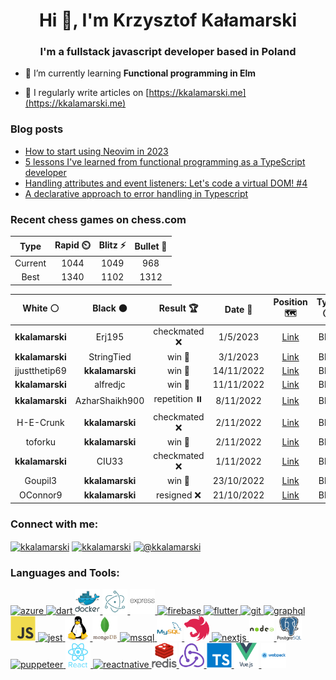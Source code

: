 <h1 align="center">Hi 👋, I'm Krzysztof Kałamarski</h1>
<h3 align="center">I'm a fullstack javascript developer based in Poland</h3>

- 🌱 I’m currently learning **Functional programming in Elm**

- 📝 I regularly write articles on [https://kkalamarski.me](https://kkalamarski.me)

### Blog posts
<!-- BLOG-POST-LIST:START -->
- [How to start using Neovim in 2023](https://kkalamarski.me/how-to-start-using-neovim-in-2023)
- [5 lessons I&#39;ve learned from functional programming as a TypeScript developer](https://kkalamarski.me/5-lessons-ive-learned-from-functional-programming-as-a-typescript-developer)
- [Handling attributes and event listeners: Let&#39;s code a virtual DOM! #4](https://kkalamarski.me/handling-attributes-and-event-listeners-lets-code-a-virtual-dom-4)
- [A declarative approach to error handling in Typescript](https://kkalamarski.me/a-declarative-approach-to-error-handling-in-typescript)
<!-- BLOG-POST-LIST:END -->

### Recent chess games on chess.com
<!--START_SECTION:chessStats-->
<!-- Automatically generated with https://github.com/Balastrong/chess-stats-action -->

| Type | Rapid ⏲️ | Blitz ⚡ | Bullet 🔫 |
|:---:|:---:|:---:|:---:|
| Current | 1044 | 1049 | 968 |
| Best | 1340 | 1102 | 1312 |

| White ⚪ | Black ⚫ | Result 🏆 | Date 📅 | Position 🗺️ | Type 🕕 |
|:---:|:---:|:---:|:---:|:---:|:---:|
| **kkalamarski** | Erj195 | checkmated ❌ | 1/5/2023 | <a href="http://www.ee.unb.ca/cgi-bin/tervo/fen.pl?select=6r1/1p2p2p/4k3/3b1p2/4p3/4B3/1bR2P1P/3q1K2 w - -">Link</a> | Blitz |
| **kkalamarski** | StringTied | win 🥇 | 3/1/2023 | <a href="http://www.ee.unb.ca/cgi-bin/tervo/fen.pl?select=8/8/8/3p4/2pK4/r7/3R4/2k5 b - -">Link</a> | Blitz |
| jjustthetip69 | **kkalamarski** | win 🥇 | 14/11/2022 | <a href="http://www.ee.unb.ca/cgi-bin/tervo/fen.pl?select=1r5k/p5pp/2nr4/1P1Qp3/4P3/q1P1K2P/6P1/2R5 w - -">Link</a> | Blitz |
| **kkalamarski** | alfredjc | win 🥇 | 11/11/2022 | <a href="http://www.ee.unb.ca/cgi-bin/tervo/fen.pl?select=Q3k2r/p4pp1/4p2p/qb2P3/8/2r1P1P1/P3BPP1/3R1K1R b k -">Link</a> | Blitz |
| **kkalamarski** | AzharShaikh900 | repetition ⏸️ | 8/11/2022 | <a href="http://www.ee.unb.ca/cgi-bin/tervo/fen.pl?select=5k2/5P2/3NK3/8/5n2/8/8/8 w - -">Link</a> | Blitz |
| H-E-Crunk | **kkalamarski** | checkmated ❌ | 2/11/2022 | <a href="http://www.ee.unb.ca/cgi-bin/tervo/fen.pl?select=r1b3R1/p4p1p/1p1b4/5k1N/2BP4/3Q2Pq/PPP2P1P/R5K1 b - -">Link</a> | Blitz |
| toforku | **kkalamarski** | win 🥇 | 2/11/2022 | <a href="http://www.ee.unb.ca/cgi-bin/tervo/fen.pl?select=3r2k1/R4ppp/6r1/8/2Pq4/P4PB1/1P5P/5BKR w - -">Link</a> | Blitz |
| **kkalamarski** | CIU33 | checkmated ❌ | 1/11/2022 | <a href="http://www.ee.unb.ca/cgi-bin/tervo/fen.pl?select=8/6pk/5p2/4p2P/8/5P1q/5q2/7K w - -">Link</a> | Blitz |
| Goupil3 | **kkalamarski** | win 🥇 | 23/10/2022 | <a href="http://www.ee.unb.ca/cgi-bin/tervo/fen.pl?select=4k3/4P2p/4r1p1/p7/P3K3/8/8/7R w - -">Link</a> | Blitz |
| OConnor9 | **kkalamarski** | resigned ❌ | 21/10/2022 | <a href="http://www.ee.unb.ca/cgi-bin/tervo/fen.pl?select=1rbr2k1/pp2N1pp/5n2/2b5/8/4PN2/PPP2PPP/R2QKB1R b KQ -">Link</a> | Blitz |

<!--END_SECTION:chessStats-->

<h3 align="left">Connect with me:</h3>
<p align="left">
<a href="https://twitter.com/kkalamarski" target="blank"><img align="center" src="https://raw.githubusercontent.com/rahuldkjain/github-profile-readme-generator/master/src/images/icons/Social/twitter.svg" alt="kkalamarski" height="30" width="40" /></a>
<a href="https://linkedin.com/in/kkalamarski" target="blank"><img align="center" src="https://raw.githubusercontent.com/rahuldkjain/github-profile-readme-generator/master/src/images/icons/Social/linked-in-alt.svg" alt="kkalamarski" height="30" width="40" /></a>
<a href="https://hashnode.com/@kkalamarski" target="blank"><img align="center" src="https://raw.githubusercontent.com/rahuldkjain/github-profile-readme-generator/master/src/images/icons/Social/hashnode.svg" alt="@kkalamarski" height="30" width="40" /></a>
</p>

<h3 align="left">Languages and Tools:</h3>
<p align="left"> <a href="https://azure.microsoft.com/en-in/" target="_blank" rel="noreferrer"> <img src="https://www.vectorlogo.zone/logos/microsoft_azure/microsoft_azure-icon.svg" alt="azure" width="40" height="40"/> </a> <a href="https://dart.dev" target="_blank" rel="noreferrer"> <img src="https://www.vectorlogo.zone/logos/dartlang/dartlang-icon.svg" alt="dart" width="40" height="40"/> </a> <a href="https://www.docker.com/" target="_blank" rel="noreferrer"> <img src="https://raw.githubusercontent.com/devicons/devicon/master/icons/docker/docker-original-wordmark.svg" alt="docker" width="40" height="40"/> </a> <a href="https://www.electronjs.org" target="_blank" rel="noreferrer"> <img src="https://raw.githubusercontent.com/devicons/devicon/master/icons/electron/electron-original.svg" alt="electron" width="40" height="40"/> </a> <a href="https://expressjs.com" target="_blank" rel="noreferrer"> <img src="https://raw.githubusercontent.com/devicons/devicon/master/icons/express/express-original-wordmark.svg" alt="express" width="40" height="40"/> </a> <a href="https://firebase.google.com/" target="_blank" rel="noreferrer"> <img src="https://www.vectorlogo.zone/logos/firebase/firebase-icon.svg" alt="firebase" width="40" height="40"/> </a> <a href="https://flutter.dev" target="_blank" rel="noreferrer"> <img src="https://www.vectorlogo.zone/logos/flutterio/flutterio-icon.svg" alt="flutter" width="40" height="40"/> </a> <a href="https://git-scm.com/" target="_blank" rel="noreferrer"> <img src="https://www.vectorlogo.zone/logos/git-scm/git-scm-icon.svg" alt="git" width="40" height="40"/> </a> <a href="https://graphql.org" target="_blank" rel="noreferrer"> <img src="https://www.vectorlogo.zone/logos/graphql/graphql-icon.svg" alt="graphql" width="40" height="40"/> </a> <a href="https://developer.mozilla.org/en-US/docs/Web/JavaScript" target="_blank" rel="noreferrer"> <img src="https://raw.githubusercontent.com/devicons/devicon/master/icons/javascript/javascript-original.svg" alt="javascript" width="40" height="40"/> </a> <a href="https://jestjs.io" target="_blank" rel="noreferrer"> <img src="https://www.vectorlogo.zone/logos/jestjsio/jestjsio-icon.svg" alt="jest" width="40" height="40"/> </a> <a href="https://www.linux.org/" target="_blank" rel="noreferrer"> <img src="https://raw.githubusercontent.com/devicons/devicon/master/icons/linux/linux-original.svg" alt="linux" width="40" height="40"/> </a> <a href="https://www.mongodb.com/" target="_blank" rel="noreferrer"> <img src="https://raw.githubusercontent.com/devicons/devicon/master/icons/mongodb/mongodb-original-wordmark.svg" alt="mongodb" width="40" height="40"/> </a> <a href="https://www.microsoft.com/en-us/sql-server" target="_blank" rel="noreferrer"> <img src="https://www.svgrepo.com/show/303229/microsoft-sql-server-logo.svg" alt="mssql" width="40" height="40"/> </a> <a href="https://www.mysql.com/" target="_blank" rel="noreferrer"> <img src="https://raw.githubusercontent.com/devicons/devicon/master/icons/mysql/mysql-original-wordmark.svg" alt="mysql" width="40" height="40"/> </a> <a href="https://nestjs.com/" target="_blank" rel="noreferrer"> <img src="https://raw.githubusercontent.com/devicons/devicon/master/icons/nestjs/nestjs-plain.svg" alt="nestjs" width="40" height="40"/> </a> <a href="https://nextjs.org/" target="_blank" rel="noreferrer"> <img src="https://cdn.worldvectorlogo.com/logos/nextjs-2.svg" alt="nextjs" width="40" height="40"/> </a> <a href="https://nodejs.org" target="_blank" rel="noreferrer"> <img src="https://raw.githubusercontent.com/devicons/devicon/master/icons/nodejs/nodejs-original-wordmark.svg" alt="nodejs" width="40" height="40"/> </a> <a href="https://www.postgresql.org" target="_blank" rel="noreferrer"> <img src="https://raw.githubusercontent.com/devicons/devicon/master/icons/postgresql/postgresql-original-wordmark.svg" alt="postgresql" width="40" height="40"/> </a> <a href="https://github.com/puppeteer/puppeteer" target="_blank" rel="noreferrer"> <img src="https://www.vectorlogo.zone/logos/pptrdev/pptrdev-official.svg" alt="puppeteer" width="40" height="40"/> </a> <a href="https://reactjs.org/" target="_blank" rel="noreferrer"> <img src="https://raw.githubusercontent.com/devicons/devicon/master/icons/react/react-original-wordmark.svg" alt="react" width="40" height="40"/> </a> <a href="https://reactnative.dev/" target="_blank" rel="noreferrer"> <img src="https://reactnative.dev/img/header_logo.svg" alt="reactnative" width="40" height="40"/> </a> <a href="https://redis.io" target="_blank" rel="noreferrer"> <img src="https://raw.githubusercontent.com/devicons/devicon/master/icons/redis/redis-original-wordmark.svg" alt="redis" width="40" height="40"/> </a> <a href="https://redux.js.org" target="_blank" rel="noreferrer"> <img src="https://raw.githubusercontent.com/devicons/devicon/master/icons/redux/redux-original.svg" alt="redux" width="40" height="40"/> </a> <a href="https://www.typescriptlang.org/" target="_blank" rel="noreferrer"> <img src="https://raw.githubusercontent.com/devicons/devicon/master/icons/typescript/typescript-original.svg" alt="typescript" width="40" height="40"/> </a> <a href="https://vuejs.org/" target="_blank" rel="noreferrer"> <img src="https://raw.githubusercontent.com/devicons/devicon/master/icons/vuejs/vuejs-original-wordmark.svg" alt="vuejs" width="40" height="40"/> </a> <a href="https://webpack.js.org" target="_blank" rel="noreferrer"> <img src="https://raw.githubusercontent.com/devicons/devicon/d00d0969292a6569d45b06d3f350f463a0107b0d/icons/webpack/webpack-original-wordmark.svg" alt="webpack" width="40" height="40"/> </a> </p>
